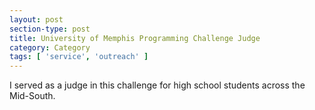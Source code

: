 ```yaml
---
layout: post
section-type: post
title: University of Memphis Programming Challenge Judge
category: Category
tags: [ 'service', 'outreach' ]
---
```

I served as a judge in this challenge for high school students across the Mid-South.
